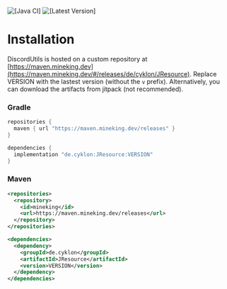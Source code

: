 ![[Java CI]](https://github.com/Cyklon73/JResource/actions/workflows/check.yml/badge.svg)
![[Latest Version]](https://maven.mineking.dev/api/badge/latest/releases/de/cyklon/JResource?prefix=v&name=Latest%20Version)

# Installation

DiscordUtils is hosted on a custom repository at [https://maven.mineking.dev](https://maven.mineking.dev/#/releases/de/cyklon/JResource). Replace VERSION with the lastest version (without the `v` prefix).
Alternatively, you can download the artifacts from jitpack (not recommended).

### Gradle

```groovy
repositories {
  maven { url "https://maven.mineking.dev/releases" }
}

dependencies {
  implementation "de.cyklon:JResource:VERSION"
}
```

### Maven

```xml
<repositories>
  <repository>
    <id>mineking</id>
    <url>https://maven.mineking.dev/releases</url>
  </repository>
</repositories>

<dependencies>
  <dependency>
    <groupId>de.cyklon</groupId>
    <artifactId>JResource</artifactId>
    <version>VERSION</version>
  </dependency>
</dependencies>
```